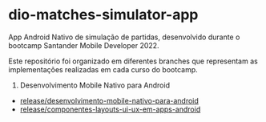 # dio-matches-simulator-app
App Android Nativo de simulação de partidas, desenvolvido durante o bootcamp Santander Mobile Developer 2022.

Este repositório foi organizado em diferentes branches que representam as implementações realizadas em cada curso do bootcamp.

1. Desenvolvimento Mobile Nativo para Android
  - [release/desenvolvimento-mobile-nativo-para-android](https://github.com/lucastsan/dio-matches-simulator-app/tree/release/desenvolvimento-mobile-nativo-para-android)
  - [release/componentes-layouts-ui-ux-em-apps-android](https://github.com/lucastsan/dio-matches-simulator-app/tree/release/componentes-layouts-ui-ux-em-apps-android)
